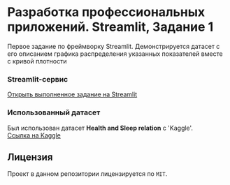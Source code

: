 # Разработка профессиональных приложений. Streamlit, Задание 1
Первое задание по фреймворку Streamlit. Демонстрируется датасет с его описанием графика распределения указанных показателей вместе с кривой плотности

### Streamlit-сервис
[Открыть выполненное задание на Streamlit](https://app703.streamlit.app/)

### Использованный датасет
Был использован датасет **Health and Sleep relation** c 'Kaggle'.<br>
[Ссылка на Kaggle](https://www.kaggle.com/datasets/orvile/health-and-sleep-relation-2024/data)

## Лицензия
Проект в данном репозитории лицензируется по `MIT`.
